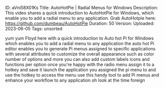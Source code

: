 ID: aVni58X01Ks
Title: AutoHotPie | Radial Menus for Windows
Description: This video shares a quick introduction to AutoHotPie for Windows, which enable you to add a radial menu to any application. Grab AutoHotpie here: https://github.com/dumbeau/AutoHotPie
Duration: 50
Version: 
Uploaded: 2023-06-05
Tags: unsorted

yum yum
Floyd here with a quick introduction to
Auto hot Pi for Windows which enables
you to add a radial menu to any
application the auto hot Pi editor
enables you to generate Pi menus
assigned to specific applications with
several attributes to customize the
overall appearance such as color number
of options and more you can also add
custom labels icons and functions per
option once you're happy with the radio
menu assign it to a hotkey and save it
launch the application you assigned the
pi menu to and use the hotkey to access
the menu use this handy tool to add Pi
menus and enhance your workflow to any
application oh look at the time
foreign
